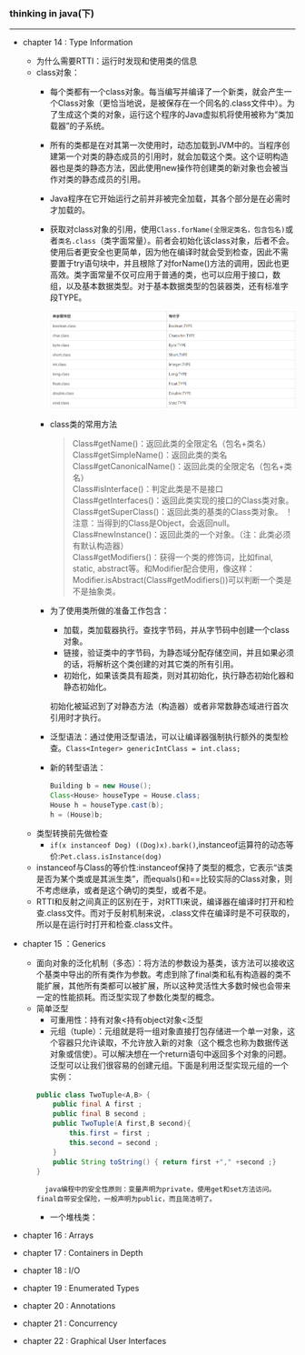 ### thinking in java(下)
---

* chapter 14 : Type Information
    * 为什么需要RTTI：运行时发现和使用类的信息
    * class对象：
        * 每个类都有一个class对象。每当编写并编译了一个新类，就会产生一个Class对象（更恰当地说，是被保存在一个同名的.class文件中）。为了生成这个类的对象，运行这个程序的Java虚拟机将使用被称为“类加载器”的子系统。
        * 所有的类都是在对其第一次使用时，动态加载到JVM中的。当程序创建第一个对类的静态成员的引用时，就会加载这个类。这个证明构造器也是类的静态方法，因此使用new操作符创建类的新对象也会被当作对类的静态成员的引用。
        * Java程序在它开始运行之前并非被完全加载，其各个部分是在必需时才加载的。
        * 获取对class对象的引用，使用`Class.forName(全限定类名，包含包名)`或者`类名.class`（类字面常量）。前者会初始化该class对象，后者不会。使用后者更安全也更简单，因为他在编译时就会受到检查，因此不需要置于try语句块中，并且根除了对forName()方法的调用，因此也更高效。类字面常量不仅可应用于普通的类，也可以应用于接口，数组，以及基本数据类型。对于基本数据类型的包装器类，还有标准字段TYPE。

            ![](./class.png)

        * class类的常用方法
            >Class#getName()：返回此类的全限定名（包名+类名）
</br>Class#getSimpleName()：返回此类的类名
</br>Class#getCanonicalName()：返回此类的全限定名（包名+类名）
</br>Class#isInterface()：判定此类是不是接口
</br>Class#getInterfaces()：返回此类实现的接口的Class类对象。
</br>Class#getSuperClass()：返回此类的基类的Class类对象。 ！注意：当得到的Class是Object，会返回null。
</br>Class#newInstance()：返回此类的一个对象。（注：此类必须有默认构造器）
</br>Class#getModifiers()：获得一个类的修饰词，比如final, static, abstract等。和Modifier配合使用，像这样：Modifier.isAbstract(Class#getModifiers())可以判断一个类是不是抽象类。

        * 为了使用类所做的准备工作包含：
            * 加载，类加载器执行。查找字节码，并从字节码中创建一个class对象。
            * 链接，验证类中的字节码，为静态域分配存储空间，并且如果必须的话，将解析这个类创建的对其它类的所有引用。
            * 初始化，如果该类具有超类，则对其初始化，执行静态初始化器和静态初始化。
            
            初始化被延迟到了对静态方法（构造器）或者非常数静态域进行首次引用时才执行。
        * 泛型语法：通过使用泛型语法，可以让编译器强制执行额外的类型检查。`Class<Integer> genericIntClass = int.class;`
        * 新的转型语法：
            ```java
            Building b = new House();
            Class<House> houseType = House.class;
            House h = houseType.cast(b); 
            h = (House)b;
            ```
    * 类型转换前先做检查
        * `if(x instanceof Dog) ((Dog)x).bark()`,instanceof运算符的动态等价:`Pet.class.isInstance(dog)`
    * instanceof与Class的等价性:instanceof保持了类型的概念，它表示“该类是否为某个类或是其派生类”，而equals()和==比较实际的Class对象，则不考虑继承，或者是这个确切的类型，或者不是。
    * RTTI和反射之间真正的区别在于，对RTTI来说，编译器在编译时打开和检查.class文件。而对于反射机制来说，.class文件在编译时是不可获取的，所以是在运行时打开和检查.class文件。

* chapter 15 ：Generics
    * 面向对象的泛化机制（多态）：将方法的参数设为基类，该方法可以接收这个基类中导出的所有类作为参数。考虑到除了final类和私有构造器的类不能扩展，其他所有类都可以被扩展，所以这种灵活性大多数时候也会带来一定的性能损耗。而泛型实现了参数化类型的概念。
    * 简单泛型
        * 可重用性：持有对象<持有object对象<泛型
        * 元组（tuple）：元组就是将一组对象直接打包存储进一个单一对象，这个容器只允许读取，不允许放入新的对象（这个概念也称为数据传送对象或信使）。可以解决想在一个return语句中返回多个对象的问题。泛型可以让我们很容易的创建元组。下面是利用泛型实现元组的一个实例：
        ```java
        public class TwoTuple<A,B> {
            public final A first ;
            public final B second ;
            public TwoTuple(A first,B second){
                this.first = first ;
                this.second = second ;
            }
            public String toString() { return first +"," +second ;}
        }
        ```
            java编程中的安全性原则：变量声明为private，使用get和set方法访问。final自带安全保险，一般声明为public，而且简洁明了。
        * 一个堆栈类：
* chapter 16 : Arrays
* chapter 17 : Containers in Depth
* chapter 18 : I/O
* chapter 19 : Enumerated Types
* chapter 20 : Annotations
* chapter 21 : Concurrency
* chapter 22 : Graphical User Interfaces